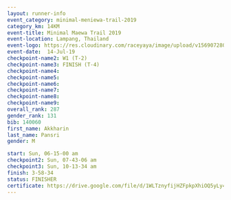 ```yaml
---
layout: runner-info 
event_category: minimal-meniewa-trail-2019 
category_km: 14KM 
event-title: Minimal Maewa Trail 2019 
event-location: Lampang, Thailand 
event-logo: https://res.cloudinary.com/raceyaya/image/upload/v1569072805/logo/minimal-trail_ktnvsp.jpg 
event-date:  14-Jul-19 
checkpoint-name2: W1 (T-2) 
checkpoint-name3: FINISH (T-4) 
checkpoint-name4: 
checkpoint-name5: 
checkpoint-name6: 
checkpoint-name7: 
checkpoint-name8: 
checkpoint-name9: 
overall_rank: 287
gender_rank: 131
bib: 140060
first_name: Akkharin
last_name: Pansri
gender: M

start: Sun, 06-15-00 am
checkpoint2: Sun, 07-43-06 am
checkpoint3: Sun, 10-13-34 am
finish: 3-58-34
status: FINISHER
certificate: https://drive.google.com/file/d/1WLTznyfijHZFpkpXhiOQ5yLy41QRHqGM/view?usp=sharing
---
```

